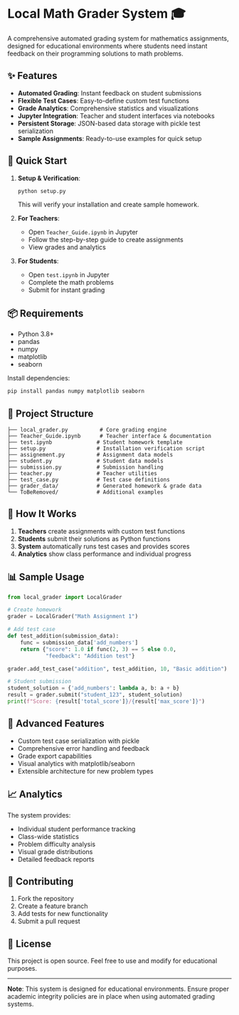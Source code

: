 # Local Math Grader System 🎓

A comprehensive automated grading system for mathematics assignments, designed for educational environments where students need instant feedback on their programming solutions to math problems.

## ✨ Features

- **Automated Grading**: Instant feedback on student submissions
- **Flexible Test Cases**: Easy-to-define custom test functions
- **Grade Analytics**: Comprehensive statistics and visualizations
- **Jupyter Integration**: Teacher and student interfaces via notebooks
- **Persistent Storage**: JSON-based data storage with pickle test serialization
- **Sample Assignments**: Ready-to-use examples for quick setup

## 🚀 Quick Start

1. **Setup & Verification**:
   ```bash
   python setup.py
   ```
   This will verify your installation and create sample homework.

2. **For Teachers**:
   - Open `Teacher_Guide.ipynb` in Jupyter
   - Follow the step-by-step guide to create assignments
   - View grades and analytics

3. **For Students**:
   - Open `test.ipynb` in Jupyter  
   - Complete the math problems
   - Submit for instant grading

## 📦 Requirements

- Python 3.8+
- pandas
- numpy
- matplotlib
- seaborn

Install dependencies:
```bash
pip install pandas numpy matplotlib seaborn
```

## 📁 Project Structure

```
├── local_grader.py          # Core grading engine
├── Teacher_Guide.ipynb      # Teacher interface & documentation
├── test.ipynb              # Student homework template
├── setup.py                # Installation verification script
├── assignement.py          # Assignment data models
├── student.py              # Student data models
├── submission.py           # Submission handling
├── teacher.py              # Teacher utilities
├── test_case.py            # Test case definitions
├── grader_data/            # Generated homework & grade data
└── ToBeRemoved/            # Additional examples
```

## 🎯 How It Works

1. **Teachers** create assignments with custom test functions
2. **Students** submit their solutions as Python functions
3. **System** automatically runs test cases and provides scores
4. **Analytics** show class performance and individual progress

## 📊 Sample Usage

```python
from local_grader import LocalGrader

# Create homework
grader = LocalGrader("Math Assignment 1")

# Add test case
def test_addition(submission_data):
    func = submission_data['add_numbers']
    return {"score": 1.0 if func(2, 3) == 5 else 0.0, 
            "feedback": "Addition test"}

grader.add_test_case("addition", test_addition, 10, "Basic addition")

# Student submission
student_solution = {'add_numbers': lambda a, b: a + b}
result = grader.submit("student_123", student_solution)
print(f"Score: {result['total_score']}/{result['max_score']}")
```

## 🔧 Advanced Features

- Custom test case serialization with pickle
- Comprehensive error handling and feedback
- Grade export capabilities
- Visual analytics with matplotlib/seaborn
- Extensible architecture for new problem types

## 📈 Analytics

The system provides:
- Individual student performance tracking
- Class-wide statistics
- Problem difficulty analysis
- Visual grade distributions
- Detailed feedback reports

## 🤝 Contributing

1. Fork the repository
2. Create a feature branch
3. Add tests for new functionality
4. Submit a pull request

## 📄 License

This project is open source. Feel free to use and modify for educational purposes.

---

**Note**: This system is designed for educational environments. Ensure proper academic integrity policies are in place when using automated grading systems.